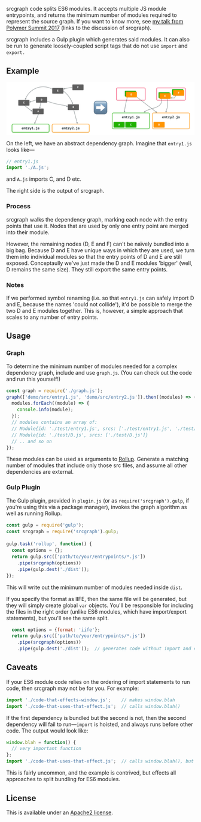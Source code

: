 srcgraph code splits ES6 modules.
It accepts multiple JS module entrypoints, and returns the minimum number of modules required to represent the source graph.
If you want to know more, see [my talk from Polymer Summit 2017](https://www.youtube.com/watch?v=fIP4pjAqCtQ&feature=youtu.be&t=27m35s) (links to the discussion of srcgraph).

srcgraph includes a Gulp plugin which generates said modules.
It can also be run to generate loosely-coupled script tags that do not use `import` and `export.`

## Example

<img src="example.png" align="center" />

On the left, we have an abstract dependency graph.
Imagine that `entry1.js` looks like—

```js
// entry1.js
import './A.js';
```

and `A.js` imports C, and D etc.

The right side is the output of srcgraph.

### Process

srcgraph walks the dependency graph, marking each node with the entry points that use it.
Nodes that are used by only one entry point are merged into their module.

However, the remaining nodes (D, E and F) can't be naïvely bundled into a big bag.
Because D and E have unique ways in which they are used, we turn them into individual modules so that the entry points of D and E are still exposed.
Conceptaully we've just made the D and E modules 'bigger' (well, D remains the same size).
They still export the same entry points.

### Notes

If we performed symbol renaming (i.e. so that `entry1.js` can safely import D and E, because the names 'could not collide'), it'd be possible to merge the two D and E modules together.
This is, however, a simple approach that scales to any number of entry points.

## Usage

### Graph

To determine the minimum number of modules needed for a complex dependency graph, include and use `graph.js`.
(You can check out the code and run this yourself!)

```js
const graph = require('./graph.js');
graph(['demo/src/entry1.js', 'demo/src/entry2.js']).then((modules) => {
  modules.forEach((module) => {
    console.info(module);
  });
  // modules contains an array of:
  // Module{id: './test/entry1.js', srcs: ['./test/entry1.js', './test/A.js', './test/C.js']}
  // Module{id: './test/D.js', srcs: ['./test/D.js']}
  // .. and so on
});
```

These modules can be used as arguments to [Rollup](https://rollupjs.org/).
Generate a matching number of modules that include only those src files, and assume all other dependencies are external.

### Gulp Plugin

The Gulp plugin, provided in `plugin.js` (or as `require('srcgraph').gulp`, if you're using this via a package manager), invokes the graph algorithm as well as running Rollup.

```js
const gulp = require('gulp');
const srcgraph = require('srcgraph').gulp;

gulp.task('rollup', function() {
  const options = {};
  return gulp.src(['path/to/your/entrypoints/*.js'])
    .pipe(srcgraph(options))
    .pipe(gulp.dest('./dist'));
});
```

This will write out the minimum number of modules needed inside `dist`.

If you specify the format as IIFE, then the same file will be generated, but they will simply create global `var` objects.
You'll be responsible for including the files in the right order (unlike ES6 modules, which have import/export statements), but you'll see the same split.

```js
  const options = {format: 'iife'};
  return gulp.src(['path/to/your/entrypoints/*.js'])
    .pipe(srcgraph(options))
    .pipe(gulp.dest('./dist'));  // generates code without import and export
```

## Caveats

If your ES6 module code relies on the ordering of import statements to run code, then srcgraph may not be for you.
For example:

```js
import './code-that-effects-window.js';    // makes window.blah
import './code-that-uses-that-effect.js';  // calls window.blah()
```

If the first dependency is bundled but the second is not, then the second dependency will fail to run—`import` is hoisted, and always runs before other code.
The output would look like:

```js
window.blah = function() {
  // very important function
};
import './code-that-uses-that-effect.js';  // calls window.blah(), but runs before any normal code
```

This is fairly uncommon, and the example is contrived, but effects all approaches to split bundling for ES6 modules.

## License

This is available under an [Apache2 license](LICENSE).
